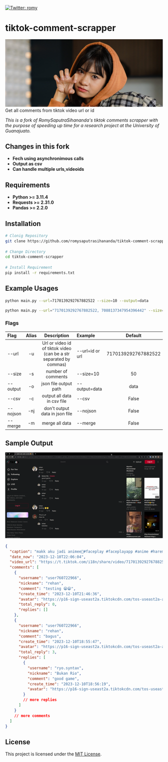 [![Twitter: romy](https://img.shields.io/twitter/follow/RomySihananda)](https://twitter.com/RomySihananda)

# tiktok-comment-scrapper

![](https://raw.githubusercontent.com/RomySaputraSihananda/RomySaputraSihananda/main/images/GA-U-u2bsAApmn9.jpeg)
Get all comments from tiktok video url or id

*This is a fork of RomySaputraSihananda's tiktok comments scrapper with the purpose of speeding up time for a research project at the University of Guanajuato.*

## Changes in this fork
  - **Fech using asynchronimous calls**
  - **Output as csv**
  - **Can handle multiple urls,videoids**

## Requirements

- **Python >= 3.11.4**
- **Requests >= 2.31.0**
- **Pandas   >= 2.2.0**

## Installation

```sh
# Clonig Repository
git clone https://github.com/romysaputrasihananda/tiktok-comment-scrapper

# Change Directory
cd tiktok-comment-scrapper

# Install Requirement
pip install -r requirements.txt
```

## Example Usages

```sh
python main.py --url=7170139292767882522 --size=10 --output=data
```

```sh
python main.py --url="7170139292767882522, 7088137347954396442" --size=10 --output=data --csv
```

### Flags

| Flag     | Alias |           Description           | Example         |       Default       |
| :------- | :---: | :-----------------------------: | :-------------- | :-----------------: |
| --url    |  -u   | Url or video id of tiktok video (can be a str separated by commas) | --url=id or url | 7170139292767882522 |
| --size   |  -s   |       number of comments        | --size=10       |         50          |
| --output |  -o   |      json file output path      | --output=data   |        data         |
| --csv    |  -c   |   output all data in csv file   | --csv           |        False        |
| --nojson |  -nj  |  don't output data in json file | --nojson        |        False        |
| --merge  |  -m   |          merge all data         | --merge           |        False        |

## Sample Output

![](https://raw.githubusercontent.com/RomySaputraSihananda/RomySaputraSihananda/main/images/Screenshot_20231211_001804.png)

```json
{
  "caption": "makk aku jadi animee🤩#faceplay #faceplayapp #anime #harem #xysryo ",
  "date_now": "2023-12-10T22:06:04",
  "video_url": "https://t.tiktok.com/i18n/share/video/7170139292767882522/?_d=0&comment_author_id=6838487455625479169&mid=7157599449395496962&preview_pb=0&region=ID&share_comment_id=7310977412674093829&share_item_id=7170139292767882522&sharer_language=en&source=h5_t&u_code=0",
  "comments": [
    {
      "username": "user760722966",
      "nickname": "rehan",
      "comment": "testing 😁😁",
      "create_time": "2023-12-10T21:46:36",
      "avatar": "https://p16-sign-useast2a.tiktokcdn.com/tos-useast2a-avt-0068-giso/f64f2c7df8a16098d3b3c80e958ffc52~c5_100x100.jpg?x-expires=1702306800&x-signature=KhUeuGmPAVij9A8gbgh7wK6rn98%3D",
      "total_reply": 0,
      "replies": []
    },
    {
      "username": "user760722966",
      "nickname": "rehan",
      "comment": "bagus",
      "create_time": "2023-12-10T18:55:47",
      "avatar": "https://p16-sign-useast2a.tiktokcdn.com/tos-useast2a-avt-0068-giso/f64f2c7df8a16098d3b3c80e958ffc52~c5_100x100.jpg?x-expires=1702306800&x-signature=KhUeuGmPAVij9A8gbgh7wK6rn98%3D",
      "total_reply": 3,
      "replies": [
        {
          "username": "ryo.syntax",
          "nickname": "Bukan Rio",
          "comment": "good game",
          "create_time": "2023-12-10T18:56:19",
          "avatar": "https://p16-sign-useast2a.tiktokcdn.com/tos-useast2a-avt-0068-giso/be4a9d0479f29d00cb3d06905ff5a972~c5_100x100.jpg?x-expires=1702306800&x-signature=IvkeSvXmvkmE0hZG5dtgpqcFn3A%3D"
        }
        // more replies
      ]
    }
    // more comments
  ]
}
```

## License

This project is licensed under the [MIT License](LICENSE).
